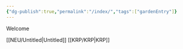 ```yaml
---
{"dg-publish":true,"permalink":"/index/","tags":["gardenEntry"]}
---
```



Welcome


[[NEU/Untitled\|Untitled]]
[[KRP/KRP\|KRP]]